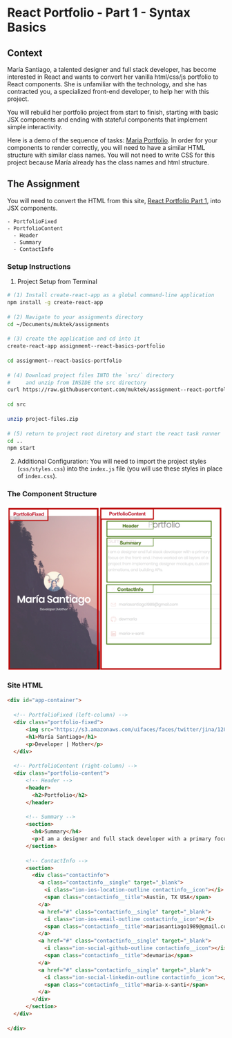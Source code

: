 # React Portfolio - Part 1 - Syntax Basics

## Context
María Santiago, a talented designer and full stack developer, has become interested in React and wants to convert her vanilla html/css/js portfolio to React components. She is unfamiliar with the technology, and she has contracted you, a specialized front-end developer, to help her with this project.

You will rebuild her portfolio project from start to finish, starting with basic JSX components and ending with stateful components that implement simple interactivity.

Here is a demo of the sequence of tasks: [Maria Portfolio](https://vanilla-to-react.surge.sh/). In order for your components to render correctly, you will need to have a similar HTML structure with similar class names. You will not need to write CSS for this project because María already has the class names and html structure.

## The Assignment
You will need to convert the HTML from this site, [React Portfolio Part 1](https://vanilla-to-react.surge.sh/portfolio-v1.html), into JSX components.

```
- PortfolioFixed
- PortfolioContent
  - Header
  - Summary
  - ContactInfo
```

### Setup Instructions

1. Project Setup from Terminal
```sh
# (1) Install create-react-app as a global command-line application
npm install -g create-react-app

# (2) Navigate to your assignments directory
cd ~/Documents/muktek/assignments

# (3) create the application and cd into it
create-react-app assignment--react-basics-portfolio

cd assignment--react-basics-portfolio

# (4) Download project files INTO the `src/` directory
#     and unzip from INSIDE the src directory
curl https://raw.githubusercontent.com/muktek/assignment--react-portfolio-01-syntax-basics/master/project-files.zip > src/project-files.zip

cd src

unzip project-files.zip

# (5) return to project root diretory and start the react task runner
cd ..
npm start

```

2. Additional Configuration: You will need to import the project styles (`css/styles.css`) into the `index.js` file (you will use these styles in place of `index.css`).


### The Component Structure
![demo](demo/react-portfolio-basics-components.png)

### Site HTML
```html
<div id="app-container">

  <!-- PortfolioFixed (left-column) -->
  <div class="portfolio-fixed">
      <img src="https://s3.amazonaws.com/uifaces/faces/twitter/jina/128.jpg"/>
      <h1>María Santiago</h1>
      <p>Developer | Mother</p>
  </div>

  <!-- PortfolioContent (right-column) -->
  <div class="portfolio-content">
      <!-- Header -->
      <header>
        <h2>Portfolio</h2>
      </header>

      <!-- Summary -->
      <section>
        <h4>Summary</h4>
        <p>I am a designer and full stack developer with a primary focus on the front-end. I have worked on all layers of a project from implementing designer mockups, custom animations, and building APIs.</p>
      </section>

      <!-- ContactInfo -->
      <section>
        <div class="contactinfo">
          <a class="contactinfo__single" target="_blank">
            <i class="ion-ios-location-outline contactinfo__icon"></i>
            <span class="contactinfo__title">Austin, TX USA</span>
          </a>
          <a href="#" class="contactinfo__single" target="_blank">
            <i class="ion-ios-email-outline contactinfo__icon"></i>
            <span class="contactinfo__title">mariasantiago1989@gmail.com</span>
          </a>
          <a href="#" class="contactinfo__single" target="_blank">
            <i class="ion-social-github-outline contactinfo__icon"></i>
            <span class="contactinfo__title">devmaria</span>
          </a>
          <a href="#" class="contactinfo__single" target="_blank">
            <i class="ion-social-linkedin-outline contactinfo__icon"></i>
            <span class="contactinfo__title">maria-x-santi</span>
          </a>
        </div>
      </section>
  </div>

</div>
```

